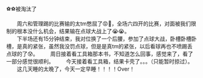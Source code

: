 ⚽️⚽️被淘汰了

<!-- more -->
&emsp;&emsp;周六和管理踢的比赛输的太tm憋屈了😡😤，全场六四开的比赛，对面被我们限制的根本没什么机会，结果输在点球大战上了😭😭。  
&emsp;&emsp;下半场还有15分钟结束，我对位换了一个后腰，参加了点球大战，卧槽卧槽卧槽，是真的紧张，虽然我没罚点球，但是是真tm的紧张，以后看球再也不喷踢丢点球的了😰。
&emsp;&emsp;周日接着看工具箱那本书，不知道怎么回事，感觉来了，看了一部分感觉很顺利。
&emsp;&emsp;今天接着看工具箱，结果卡壳了。。。（只能暂时掠过）。
&emsp;&emsp;这几天睡的太晚了，今天一定早睡！！！！Over！
